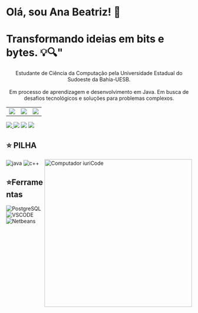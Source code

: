 
# Olá, sou Ana Beatriz! 👋

  # Transformando ideias em bits e bytes. 💡🔍"

<p align="center">   Estudante de Ciência da Computação pela Universidade Estadual do Sudoeste da Bahia-UESB.  
 <br><br>  Em processo de aprendizagem e desenvolvimento em Java. Em busca de desafios tecnológicos e soluções para problemas complexos.

<div align="center">
  <table>
    <tr>
      <td><img src="https://64.media.tumblr.com/tumblr_lyxj33CYzW1qigluvo4_250.gif"></td>
      <td><img src="https://64.media.tumblr.com/tumblr_lyxj33CYzW1qigluvo5_250.gifv"></td>
      <td><img src="https://64.media.tumblr.com/tumblr_lyxj33CYzW1qigluvo6_250.gifv"></td>
    </tr>
  </table>
</div>
<div> 
  
<a href="https://www.instagram.com/anabeatrizsse" target="_blank"><img src="https://img.shields.io/badge/-Instagram-%23E4405F?style=for-the-badge&logo=instagram&logoColor=white">
</a>
<a href = "mailto:contato.anabeatrizsse1@gmail.com"> <img src="https://img.shields.io/badge/-Gmail-%23333?style=for-the-badge&logo=gmail&logoColor=white" target="_blank"></a>
<a href="https://www.linkedin.com/in/ana-beatriz-8bb893290/" target="_blank"><img src="https://img.shields.io/badge/-LinkedIn-%230077B5?style=for-the-badge&logo=linkedin&logoColor=white"  target="_blank"></a> 
  <a href="https://twitter.com/blairfalida" target="_blank"><img src="https://img.shields.io/badge/Twitter-1DA1F2?style=for-the-badge&logo=twitter&logoColor=white" target="_blank"></a>

## ⭐️ PILHA
<img align=center alt="java"  src="https://img.shields.io/badge/Java-ED8B00?style=for-the-badge&logo=openjdk&logoColor=white">
<img align=center alt="c++"  src="https://img.shields.io/badge/c++-ED8B00?style=for-the-badge&logo=openjdk&logoColor=white">

  
<img src="https://raw.githubusercontent.com/MicaelliMedeiros/micaellimedeiros/master/image/computer-illustration.png" min-width="400px" max-width="400px" width="400px" align="right" alt="Computador iuriCode">


  ##  ⭐️Ferramentas
  <img align=center alt="PostgreSQL"  src="https://img.shields.io/badge/PostgreSQL-316192?style=for-the-badge&logo=postgresql&logoColor=white">
  <img align=center alt="VSCODE"  src="https://img.shields.io/badge/VSCODE-316192?style=for-the-badge&logo=VSCODE&logoColor=white">
  <img align=center alt="Netbeans"  src="https://img.shields.io/badge/Netbeans-316192?style=for-the-badge&logo=Netbeans&logoColor=white">
 
